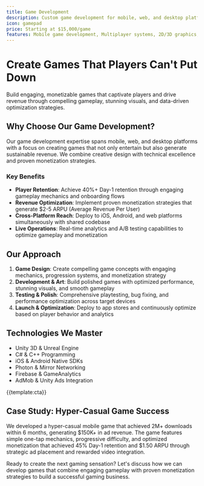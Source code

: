 ```yaml
---
title: Game Development
description: Custom game development for mobile, web, and desktop platforms including 2D/3D games, multiplayer systems, and monetization strategies
icon: gamepad
price: Starting at $15,000/game
features: Mobile game development, Multiplayer systems, 2D/3D graphics, In-app purchases, Analytics integration, Cross-platform deployment
---
```


# Create Games That Players Can't Put Down

Build engaging, monetizable games that captivate players and drive revenue through compelling gameplay, stunning visuals, and data-driven optimization strategies.

## Why Choose Our Game Development?

Our game development expertise spans mobile, web, and desktop platforms with a focus on creating games that not only entertain but also generate sustainable revenue. We combine creative design with technical excellence and proven monetization strategies.

### Key Benefits

- **Player Retention**: Achieve 40%+ Day-1 retention through engaging gameplay mechanics and onboarding flows
- **Revenue Optimization**: Implement proven monetization strategies that generate $2-5 ARPU (Average Revenue Per User)
- **Cross-Platform Reach**: Deploy to iOS, Android, and web platforms simultaneously with shared codebase
- **Live Operations**: Real-time analytics and A/B testing capabilities to optimize gameplay and monetization

## Our Approach

1. **Game Design**: Create compelling game concepts with engaging mechanics, progression systems, and monetization strategy
2. **Development & Art**: Build polished games with optimized performance, stunning visuals, and smooth gameplay
3. **Testing & Polish**: Comprehensive playtesting, bug fixing, and performance optimization across target devices
4. **Launch & Optimization**: Deploy to app stores and continuously optimize based on player behavior and analytics

## Technologies We Master

- Unity 3D & Unreal Engine
- C# & C++ Programming
- iOS & Android Native SDKs
- Photon & Mirror Networking
- Firebase & GameAnalytics
- AdMob & Unity Ads Integration

{{template:cta}}

## Case Study: Hyper-Casual Game Success

We developed a hyper-casual mobile game that achieved 2M+ downloads within 6 months, generating $150K+ in ad revenue. The game features simple one-tap mechanics, progressive difficulty, and optimized monetization that achieved 45% Day-1 retention and $1.50 ARPU through strategic ad placement and rewarded video integration.

Ready to create the next gaming sensation? Let's discuss how we can develop games that combine engaging gameplay with proven monetization strategies to build a successful gaming business.
